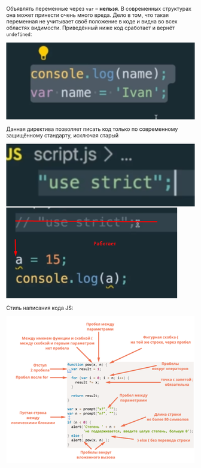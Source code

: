 
Объявлять переменные через `var` – **нельзя**. В современных структурах она может принести очень много вреда. Дело в том, что такая переменная не учитывает своё положение в коде и видна во всех областях видимости. Приведённый ниже код сработает и вернёт `undefined`:

![](_png/4fb217fc8e6b614cab9d100d61014912.png)

Данная директива позволяет писать код только по современному защищённому стандарту, исключая старый

![](_png/48601b9670f45351d5071becdef68eb7.png)![](_png/e89e4870d6fb5d37003ac96230de1e93.png)

Стиль написания кода JS:

![](_png/40326346e27bd183cf1cdd88c8a3047d.png)